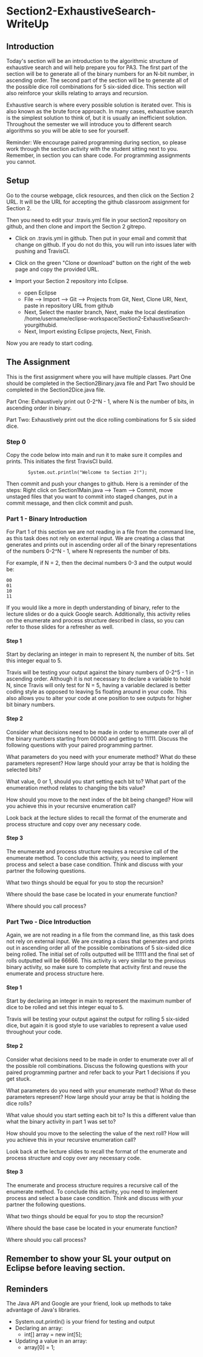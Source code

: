 # Section2-ExhaustiveSearch-WriteUp 

## Introduction 
Today's section will be an introduction to the algorithmic structure of exhaustive
search and will help prepare you for PA3. The first part of the section will be
to generate all of the binary numbers for an N-bit number, in ascending order. 
The second part of the section will be to generate all of the possible dice roll
combinations for 5 six-sided dice. This section will also reinforce your skills 
relating to arrays and recursion. 

Exhaustive search is where every possible solution is iterated over. This is also
known as the brute force approach. In many cases, exhaustive search is the simplest
solution to think of, but it is usually an inefficient solution. Throughout the 
semester we will introduce you to different search algorithms so you will be able
to see for yourself. 

Reminder: We encourage paired programming during section, so please work through the 
section activity with the student sitting next to you. Remember, in section you can 
share code. For programming assignments you cannot.

## Setup 
Go to the course webpage, click resources, and then click on the Section 2
URL.  It will be the URL for accepting the github classroom assignment
for Section 2.

Then you need to edit your .travis.yml file in your section2 repository on 
github, and then clone and import the Section 2 gitrepo.
  * Click on .travis.yml in github.  Then put in your email and commit that change on
    github. If you do not do this, you will run into issues later with pushing and
    TravisCI. 
  
  * Click on the green "Clone or download" button on the right of the web page 
    and copy the provided URL.

  * Import your Section 2 repository into Eclipse.
    * open Eclipse 
    * File —> Import —> Git —> Projects from Git, Next, Clone URI, Next, paste 
      in repository   URL from github
    * Next, Select the master branch, Next, make the local destination 
      /home/username/eclipse-workspace/Section2-ExhaustiveSearch-yourgithubid.
    * Next, Import existing Eclipse projects, Next, Finish.

Now you are ready to start coding. 

## The Assignment
This is the first assignment where you will have multiple classes. Part One should
be completed in the Section2Binary.java file and Part Two should be completed in the
Section2Dice.java file. 

Part One: Exhaustively print out 0-2^N - 1, where N is the number of bits, in ascending
order in binary.  	

Part Two: Exhaustively print out the dice rolling combinations for 5 six sided dice. 

### Step 0
Copy the code below into main and run it to make sure it compiles and prints. 
This initiates the first TravisCI build.  

```
        System.out.println("Welcome to Section 2!");
```

Then commit and push your changes to github. Here is a reminder of the steps:
Right click on Section1Main.java --> Team --> Commit, move unstaged files 
that you want to commit into staged changes, put in a commit message, and 
then click commit and push.



### Part 1 - Binary Introduction 
For Part 1 of this section we are not reading in a file from the command line, 
as this task does not rely on external input. We are creating a class that 
generates and prints out in ascending order all of the binary representations 
of the numbers 0-2^N - 1, where N represents the number of bits. 

For example, if N = 2, then the decimal numbers 0-3 and the output would be:
```
00
01
10
11
``` 

If you would like a more in depth understanding of binary, refer to the lecture 
slides or do a quick Google search. Additionally, this activity relies on the 
enumerate and process structure described in class, so you can refer to those 
slides for a refresher as well. 

#### Step 1 
Start by declaring an integer in main to represent N, the number of bits. Set 
this integer equal to 5. 

Travis will be testing your output against the binary numbers of 0-2^5 - 1 in 
ascending order. Although it is not necessary to declare a variable to hold N, 
since Travis will only test for N = 5,  having a variable declared is better 
coding style as opposed to leaving 5s floating around in your code. This also 
allows you to alter your code at one position to see outputs for higher bit 
binary numbers.

#### Step 2 
Consider what decisions need to be made in order to enumerate over all of the 
binary numbers starting from 00000 and getting to 11111. Discuss the following
questions with your paired programming partner. 

What parameters do you need with your enumerate method? What do these parameters
represent? How large should your array be that is holding the selected bits? 

What value, 0 or 1, should you start setting each bit to? What part of the 
enumeration method relates to changing the bits value? 

How should you move to the next index of the bit being changed? How will
you achieve this in your recursive enumeration call? 

Look back at the lecture slides to recall the format of the enumerate and 
process structure and copy over any necessary code. 

#### Step 3
The enumerate and process structure requires a recursive call of the enumerate 
method. To conclude this activity, you need to implement process and select
a base case condition. Think and discuss with your partner the following 
questions. 

What two things should be equal for you to stop the recursion? 

Where should the base case be located in your enumerate function? 

Where should you call process? 

### Part Two - Dice Introduction 
Again, we are not reading in a file from the command line, as this task does 
not rely on external input. We are creating a class that generates and prints 
out in ascending order all of the possible combinations of 5 six-sided dice 
being rolled. The initial set of rolls outputted will be 11111 and the final 
set of rolls outputted will be 66666. This activity is very similar to the 
previous binary activity, so make sure to complete that activity first and 
reuse the enumerate and process structure here. 

#### Step 1 
Start by declaring an integer in main to represent the maximum number of dice 
to be rolled and set this integer equal to 5. 

Travis will be testing your output against the output for rolling 5 six-sided 
dice, but again it is good style to use variables to represent a value used
throughout your code. 

#### Step 2 
Consider what decisions need to be made in order to enumerate over all of the 
possible roll combinations. Discuss the following questions with your paired 
programming partner and refer back to your Part 1 decisions if you get stuck.  

What parameters do you need with your enumerate method? What do these parameters
represent? How large should your array be that is holding the dice rolls? 

What value should you start setting each bit to? Is this a different value than 
what the binary activity in part 1 was set to? 

How should you move to the selecting the value of the next roll? How will
you achieve this in your recursive enumeration call? 

Look back at the lecture slides to recall the format of the enumerate and 
process structure and copy over any necessary code. 

#### Step 3
The enumerate and process structure requires a recursive call of the enumerate 
method. To conclude this activity, you need to implement process and select
a base case condition. Think and discuss with your partner the following 
questions. 

What two things should be equal for you to stop the recursion? 

Where should the base case be located in your enumerate function? 

Where should you call process? 

## Remember to show your SL your output on Eclipse before leaving section.

## Reminders

The Java API and Google are your friend, look up methods to take advantage of 
Java's libraries. 

* System.out.println() is your friend for testing and output 
* Declaring an array:
	* int[] array = new int[5]; 
* Updating a value in an array: 
	* array[0] = 1; 

